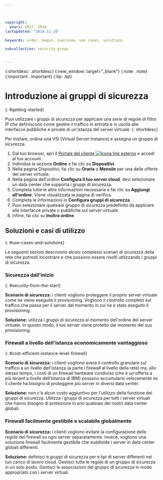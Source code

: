 ```yaml
---



copyright:
  years: 2017, 2018
lastupdated: "2018-11-10"

keywords: order, begin, overview, use cases, solutions

subcollection: security-group


---
```


{:shortdesc: .shortdesc}
{:new_window: target="_blank"}
{:note: .note}
{:important: .important}
{:tip: .tip}

# Introduzione ai gruppi di sicurezza
{: #getting-started}

Puoi utilizzare i gruppi di sicurezza per applicare una serie di regole di filtro IP che definiscono come gestire il traffico in entrata e in uscita alle interfacce pubbliche e private di un'istanza del server virtuale.
{: shortdesc}

Per iniziare, ordina una VSI (Virtual Server Instance) e assegna un gruppo di sicurezza.

1. Dal tuo browser, apri il [Portale del cliente ![Icona link esterno](../../icons/launch-glyph.svg "Icona link esterno")](https://cloud.ibm.com/classic) e accedi al tuo account.
2. Individua la sezione **Ordine** e fai clic su **Dispositivi**.
3. Nella pagina Dispositivi, fai clic su **Oraria** o **Mensile** per una delle offerte del server virtuale.
4. Nella pagina dell'ordine **Configura il tuo server cloud**, devi selezionare un data center che supporta i gruppi di sicurezza.
5. Completa tutte le altre informazioni necessarie e fai clic su **Aggiungi all'ordine**. Viene visualizzata la pagina di verifica.
6. Completa le informazioni in **Configura gruppi di sicurezza**.
7. Puoi selezionare qualsiasi gruppo di sicurezza predefinito da applicare alle interfacce private o pubbliche sul server virtuale.
8. Infine, fai clic su **Inoltra ordine**.

## Soluzioni e casi di utilizzo
{: #use-cases-and-solutions}

Le seguenti sezioni descrivono alcuni complessi scenari di sicurezza della rete che potresti incontrare e che possono essere risolti utilizzando i gruppi di sicurezza.

### Sicurezza dall'inizio
{: #security-from-the-start}

**Scenario di sicurezza:** i clienti vogliono proteggere il proprio server virtuale come ne viene eseguito il provisioning. Vogliono il controllo completo sul traffico che passa per il server dal momento in cui ne è stato eseguito il provisioning.

**Soluzione:** utilizza i gruppi di sicurezza al momento dell'ordine del server virtuale. In questo modo, il tuo server viene protetto dal momento del suo provisioning.

### Firewall a livello dell'istanza economicamente vantaggioso
{: #cost-efficient-instance-level-firewall}

**Scenario di sicurezza:** i clienti vogliono avere il controllo granulare sul traffico a un livello dell'istanza (a parte i firewall al livello della rete) ma, allo stesso tempo, i costi di un firewall hardware condiviso (che è un'offerta a più tenant a livello dell'istanza di IBM) possono accumularsi velocemente se il cliente ha bisogno di proteggere più server in diversi data center. 

**Soluzione:** non c'è alcun costo aggiuntivo per l'utilizzo della funzione dei gruppi di sicurezza. Utilizza i gruppi di sicurezza per tutti i server virtuali che hanno bisogno di protezione in uno qualsiasi dei nostri data center globali.

### Firewall facilmente gestibile e scalabile globalmente
**Scenario di sicurezza:** i clienti vogliono evitare la configurazione delle regole del firewall su ogni server separatamente. Invece, vogliono una soluzione firewall facilmente gestibile che suddivide i server in data center globali differenti.

**Soluzione:** definisci `N` gruppi di sicurezza per `N` tipi di server differenti nel tuo carico di lavoro cloud. Gestisci tutte le regole di un gruppo di sicurezza in un solo posto. Gestisci le associazioni del gruppo di sicurezza in modo appropriato con i server virtuali.
